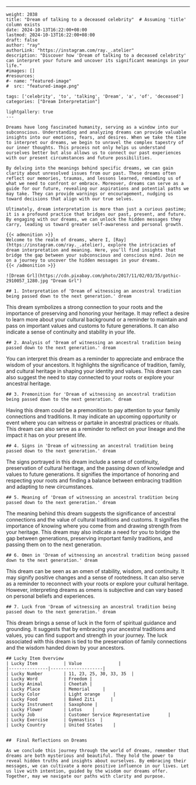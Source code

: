 ---
    weight: 2038
    title: "Dream of talking to a deceased celebrity"  # Assuming 'title' column exists
    date: 2024-10-13T16:22:00+08:00
    lastmod: 2024-10-13T16:22:00+08:00
    draft: false
    author: "ray"
    authorLink: "https://instagram.com/ray._.atelier"
    description: "Discover how 'Dream of talking to a deceased celebrity' can interpret your future and uncover its significant meanings in your life."
    #images: []
    #resources:
    #- name: "featured-image"
    #  src: "featured-image.png"
    
    tags: ['celebrity', 'to', 'talking', 'Dream', 'a', 'of', 'deceased']
    categories: ["Dream Interpretation"]
    
    lightgallery: true
    ---
    
    Dreams have long fascinated humanity, serving as a window into our subconscious. Understanding and analyzing dreams can provide valuable insights into our emotions, fears, and desires. When we take the time to interpret our dreams, we begin to unravel the complex tapestry of our inner thoughts. This process not only helps us understand ourselves better but also allows us to connect our past experiences with our present circumstances and future possibilities.
    
    By delving into the meanings behind specific dreams, we can gain clarity about unresolved issues from our past. These dreams often reflect our memories, traumas, and lessons learned, reminding us of what we need to confront or embrace. Moreover, dreams can serve as a guide for our future, revealing our aspirations and potential paths we may take. They can provide warnings or encouragement, nudging us toward decisions that align with our true selves.
    
    Ultimately, dream interpretation is more than just a curious pastime; it is a profound practice that bridges our past, present, and future. By engaging with our dreams, we can unlock the hidden messages they carry, leading us toward greater self-awareness and personal growth.
    
    {{< admonition >}}
    Welcome to the realm of dreams, where I, [Ray](https://instagram.com/ray._.atelier), explore the intricacies of dream interpretation and meaning. Here, you’ll find insights that bridge the gap between your subconscious and conscious mind. Join me on a journey to uncover the hidden messages in your dreams.
    {{< /admonition >}}
    
    ![Dream Grl](https://cdn.pixabay.com/photo/2017/11/02/03/35/gothic-2910057_1280.jpg "Dream Grl")
    
    ## 1. Interpretation of 'Dream of witnessing an ancestral tradition being passed down to the next generation.' dream
    
This dream symbolizes a strong connection to your roots and the importance of preserving and honoring your heritage. It may reflect a desire to learn more about your cultural background or a reminder to maintain and pass on important values and customs to future generations. It can also indicate a sense of continuity and stability in your life.
    
    ## 2. Analysis of 'Dream of witnessing an ancestral tradition being passed down to the next generation.' dream
    
You can interpret this dream as a reminder to appreciate and embrace the wisdom of your ancestors. It highlights the significance of tradition, family, and cultural heritage in shaping your identity and values. This dream can also suggest the need to stay connected to your roots or explore your ancestral heritage.
    
    ## 3. Premonition for 'Dream of witnessing an ancestral tradition being passed down to the next generation.' dream
    
Having this dream could be a premonition to pay attention to your family connections and traditions. It may indicate an upcoming opportunity or event where you can witness or partake in ancestral practices or rituals. This dream can also serve as a reminder to reflect on your lineage and the impact it has on your present life.
    
    ## 4. Signs in 'Dream of witnessing an ancestral tradition being passed down to the next generation.' dream
    
The signs portrayed in this dream include a sense of continuity, preservation of cultural heritage, and the passing down of knowledge and values to future generations. It signifies the importance of honoring and respecting your roots and finding a balance between embracing tradition and adapting to new circumstances.
    
    ## 5. Meaning of 'Dream of witnessing an ancestral tradition being passed down to the next generation.' dream
    
The meaning behind this dream suggests the significance of ancestral connections and the value of cultural traditions and customs. It signifies the importance of knowing where you come from and drawing strength from your heritage. This dream may also indicate a need for you to bridge the gap between generations, preserving important family traditions, and passing them on to the next generation.
    
    ## 6. Omen in 'Dream of witnessing an ancestral tradition being passed down to the next generation.' dream
    
This dream can be seen as an omen of stability, wisdom, and continuity. It may signify positive changes and a sense of rootedness. It can also serve as a reminder to reconnect with your roots or explore your cultural heritage. However, interpreting dreams as omens is subjective and can vary based on personal beliefs and experiences.
    
    ## 7. Luck from 'Dream of witnessing an ancestral tradition being passed down to the next generation.' dream
    
This dream brings a sense of luck in the form of spiritual guidance and grounding. It suggests that by embracing your ancestral traditions and values, you can find support and strength in your journey. The luck associated with this dream is tied to the preservation of family connections and the wisdom handed down by your ancestors.
    
    ## Lucky Item Overview
    | Lucky Item          | Value              |
    |---------------|--------------------|
    | Lucky Number        | 11, 23, 25, 30, 33, 35  |
    | Lucky Word          | Freedom |
    | Lucky Animal        | Cheetah |
    | Lucky Place         | Memorial     |
    | Lucky Color         | Light orange     |
    | Lucky Food          | Baked Ziti      |
    | Lucky Instrument    | Saxophone |
    | Lucky Flower        | Lotus    |
    | Lucky Job           | Customer Service Representative       |
    | Lucky Exercise      | Gymnastics  |
    | Lucky Country       | United States    |
    
    
    ##  Final Reflections on Dreams
    
    As we conclude this journey through the world of dreams, remember that dreams are both mysterious and beautiful. They hold the power to reveal hidden truths and insights about ourselves. By embracing their messages, we can cultivate a more positive influence in our lives. Let us live with intention, guided by the wisdom our dreams offer. Together, may we navigate our paths with clarity and purpose.
    